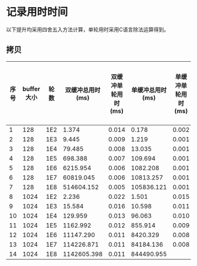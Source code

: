 # 记录用时时间

以下提升均采用四舍五入方法计算，单轮用时采用C语言除法运算得到。

## 拷贝

| 序号  | buffer大小 | 轮数  | 双缓冲总用时(ms)  | 双缓冲单轮用时(ms) | 单缓冲总用时(ms) | 单缓冲单轮用时(ms) | 单轮用时提升(%) |
| --- | -------- | --- | ----------- | ----------- | ---------- | ----------- | --------- |
| 1   | 128      | 1E2 | 1.374       | 0.014       | 0.178      | 0.002       |           |
| 2   | 128      | 1E3 | 9.445       | 0.009       | 1.219      | 0.001       |           |
| 3   | 128      | 1E4 | 79.485      | 0.008       | 13.035     | 0.001       |           |
| 4   | 128      | 1E5 | 698.388     | 0.007       | 109.694    | 0.001       |           |
| 5   | 128      | 1E6 | 6215.954    | 0.006       | 1082.208   | 0.001       |           |
| 6   | 128      | 1E7 | 60819.045   | 0.006       | 10813.257  | 0.001       |           |
| 7   | 128      | 1E8 | 514604.152  | 0.005       | 105836.121 | 0.001       |           |
| 8   | 1024     | 1E2 | 2.236       | 0.022       | 1.501      | 0.015       |           |
| 9   | 1024     | 1E3 | 15.584      | 0.016       | 10.598     | 0.011       |           |
| 10  | 1024     | 1E4 | 129.959     | 0.013       | 96.063     | 0.010       |           |
| 11  | 1024     | 1E5 | 1162.992    | 0.012       | 855.914    | 0.009       |           |
| 12  | 1024     | 1E6 | 11147.290   | 0.011       | 8420.329   | 0.008       |           |
| 13  | 1024     | 1E7 | 114226.871  | 0.011       | 84184.136  | 0.008       |           |
| 14  | 1024     | 1E8 | 1142605.398 | 0.011       | 844490.955 |             |           |
